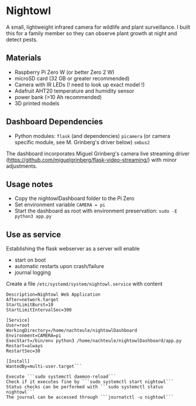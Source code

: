 # Nightowl

A small, lightweight infrared camera for wildlife and plant surveillance.
I built this for a family member so they can observe plant growth at night and detect pests.

## Materials

 - Raspberry Pi Zero W (or better Zero 2 W)
 - microSD card (32 GB or greater recommended)
 - Camera with IR LEDs (! need to look up exact model !)
 - Adafruit AHT20 temperature and humidity sensor
 - power bank (>10 Ah recommended)
 - 3D printed models

## Dashboard Dependencies
 - Python modules: ```flask``` (and dependencies) ```picamera``` (or camera specific module, see M. Grinberg's driver below) ```smbus2```


The dashboard incorporates Miguel Grinberg's camera live streaming driver (https://github.com/miguelgrinberg/flask-video-streaming/) with minor adjustments.



## Usage notes
- Copy the nightowlDashboard folder to the Pi Zero
- Set environment variable ```CAMERA = pi```
- Start the dashboard as root with environment preservation: ```sudo -E python3 app.py```

## Use as service
Establishing the flask webserver as a server will enable
- start on boot
- automatic restarts upon crash/failure
- journal logging

Create a file ```/etc/systemd/system/nightowl.service``` with content
```[Unit]
Description=Nightowl Web Application
After=network.target
StartLimitBurst=10
StartLimitIntervalSec=300

[Service]
User=root
WorkingDirectory=/home/nachteule/nightowlDashboard
Environment=CAMERA=pi
ExecStart=/bin/env python3 /home/nachteule/nightowlDashboard/app.py
Restart=always
RestartSec=30

[Install]
WantedBy=multi-user.target```

Execute ```sudo systemctl daemon-reload```
Check if it executes fine by ```sudo systemctl start nightowl```
Status checks can be performed with ```sudo systemctl status nightowl```
The journal can be accessed through ```journatctl -u nightowl```
